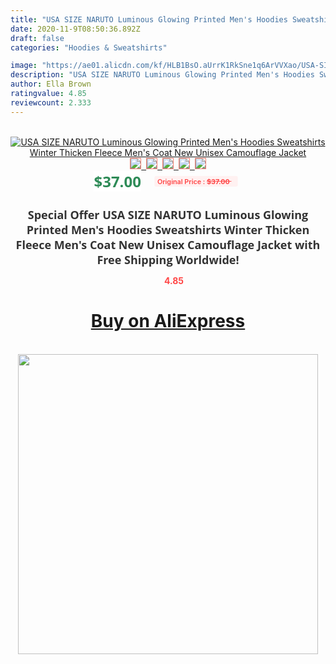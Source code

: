 ```yaml
---
title: "USA SIZE NARUTO Luminous Glowing Printed Men's Hoodies Sweatshirts Winter Thicken Fleece Men's Coat New Unisex Camouflage Jacket"
date: 2020-11-9T08:50:36.892Z
draft: false
categories: "Hoodies & Sweatshirts"

image: "https://ae01.alicdn.com/kf/HLB1BsO.aUrrK1RkSne1q6ArVVXao/USA-SIZE-NARUTO-Luminous-Glowing-Printed-Men-s-Hoodies-Sweatshirts-Winter-Thicken-Fleece-Men-s-Coat.jpg"
description: "USA SIZE NARUTO Luminous Glowing Printed Men's Hoodies Sweatshirts Winter Thicken Fleece Men's Coat New Unisex Camouflage Jacket"
author: Ella Brown
ratingvalue: 4.85
reviewcount: 2.333
---
```

<br>
<div style="text-align: center;">
<a href="https://s.click.aliexpress.com/e/_AFNPMD" target="_blank" rel="nofollow noopener noreferrer"><img alt="USA SIZE NARUTO Luminous Glowing Printed Men's Hoodies Sweatshirts Winter Thicken Fleece Men's Coat New Unisex Camouflage Jacket" class="magnifier-image" src="https://ae01.alicdn.com/kf/HLB1BsO.aUrrK1RkSne1q6ArVVXao/USA-SIZE-NARUTO-Luminous-Glowing-Printed-Men-s-Hoodies-Sweatshirts-Winter-Thicken-Fleece-Men-s-Coat.jpg_640x640.jpg">
<br>
<img style="border:1px solid salmon" src="https://ae01.alicdn.com/kf/HLB1BsO.aUrrK1RkSne1q6ArVVXao/USA-SIZE-NARUTO-Luminous-Glowing-Printed-Men-s-Hoodies-Sweatshirts-Winter-Thicken-Fleece-Men-s-Coat.jpg_120x120.jpg">&nbsp;&nbsp;<img style="border:1px solid salmon" src="https://ae01.alicdn.com/kf/HTB1v9exXlyWBuNkSmFPq6xguVXae/USA-SIZE-NARUTO-Luminous-Glowing-Printed-Men-s-Hoodies-Sweatshirts-Winter-Thicken-Fleece-Men-s-Coat.jpg_120x120.jpg">&nbsp;&nbsp;<img style="border:1px solid salmon" src="https://ae01.alicdn.com/kf/HTB1rRqAXDtYBeNjy1Xdq6xXyVXa2/USA-SIZE-NARUTO-Luminous-Glowing-Printed-Men-s-Hoodies-Sweatshirts-Winter-Thicken-Fleece-Men-s-Coat.jpg_120x120.jpg">&nbsp;&nbsp;<img style="border:1px solid salmon" src="https://ae01.alicdn.com/kf/HTB1spIPXbGYBuNjy0Foq6AiBFXaG/USA-SIZE-NARUTO-Luminous-Glowing-Printed-Men-s-Hoodies-Sweatshirts-Winter-Thicken-Fleece-Men-s-Coat.jpg_120x120.jpg">&nbsp;&nbsp;<img style="border:1px solid salmon" src="https://ae01.alicdn.com/kf/HTB1qQhPXiMnBKNjSZFCq6x0KFXav/USA-SIZE-NARUTO-Luminous-Glowing-Printed-Men-s-Hoodies-Sweatshirts-Winter-Thicken-Fleece-Men-s-Coat.jpg_120x120.jpg"></a></div><br0>
<div style="text-align: center;"><span style="background-color: white; border: 0px; box-sizing: border-box; color: seagreen; display: inline-block; font-family: &quot;open sans&quot; , &quot;arial&quot; , &quot;helvetica&quot; , sans-serif , &quot;heiti&quot;; font-size: 24px; font-stretch: inherit; font-weight: 700; line-height: inherit; margin: 0px 10px 0px 0px; padding: 0px; vertical-align: middle;">$37.00 </span>
<span style="background: rgb(255 , 241 , 241); border-radius: 3px; border: 0px; box-sizing: border-box; color: #ff4747; display: inline-block; font-family: inherit; font-size: 12px; font-stretch: inherit; font-style: inherit; font-variant: inherit; font-weight: 600; line-height: inherit; margin: 0px; padding: 2px 5px; transform: scale(0.9); vertical-align: middle;">Original Price : <b style="text-decoration: line-through;">$37.00 </b> &nbsp;&nbsp;</span></div>
<h1 style="color: #333333; display: inline-block; font-family: &quot;open sans&quot; , &quot;arial&quot; , &quot;helvetica&quot; , sans-serif , &quot;heiti&quot;; font-size: 18px; font-stretch: inherit; font-weight: 700; text-align: center;">Special Offer USA SIZE NARUTO Luminous Glowing Printed Men's Hoodies Sweatshirts Winter Thicken Fleece Men's Coat New Unisex Camouflage Jacket with Free Shipping Worldwide!</h1>
<div style="color: #ff4747; text-align: center;">
<img src="https://4.bp.blogspot.com/-M0ZcTcb-5uY/XleCXlxnR4I/AAAAAAAAAEc/OrjgMkXV1oMQFaCRZj5HQwOCBcu3w1FegCPcBGAYYCw/s1600/star.png" style="height: 15px;">&nbsp;<b>4.85</b></div>
<div class="button_cont" align="center"><a class="buynow_a" href="https://s.click.aliexpress.com/e/_AFNPMD" target="_blank" rel="nofollow noopener noreferrer"><H1>Buy on AliExpress</H1></a></div><br>
<div class="separator" style="clear: both; text-align: center;">
<img src="https://lh3.googleusercontent.com/-pTy5HemUv9M/XlePHvY0dAI/AAAAAAAAAE4/0nX5iRUoIWY8eMW9Dpxeirr157OZliDIgCLcBGAsYHQ/s1600/badge.gif" width="480">
</div>
